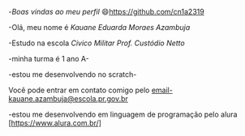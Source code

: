 -*Boas vindas ao meu perfil* 😄https://github.com/cn1a2319

-Olá, meu nome é *Kauane Eduarda Moraes Azambuja*

-Estudo na escola _Civico Militar Prof. Custódio Netto_

-minha turma é 1 ano A- 

-estou me desenvolvendo no scratch-

Você pode entrar em contato comigo pelo email-kauane.azambuja@escola.pr.gov.br

-estou me desenvolvendo em linguagem de programação pelo alura [https://www.alura.com.br/]

